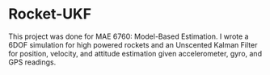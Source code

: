 # Rocket-UKF

This project was done for MAE 6760: Model-Based Estimation. I wrote a 6DOF simulation for high powered rockets and an Unscented Kalman Filter for position, velocity, and attitude estimation given accelerometer, gyro, and GPS readings.
